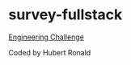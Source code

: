 # survey-fullstack
[Engineering Challenge](https://shiftpollmbti.firebaseapp.com/)

Coded by Hubert Ronald
